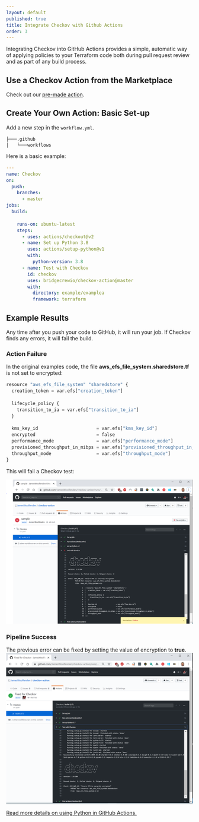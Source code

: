 ```yaml
---
layout: default
published: true
title: Integrate Checkov with Github Actions
order: 3
---
```


Integrating Checkov into GitHub Actions provides a simple, automatic way of applying policies to your Terraform code both during pull request review and as part of any build process.

## Use a Checkov Action from the Marketplace

Check out our [pre-made action](https://github.com/bridgecrewio/checkov-action).

## Create Your Own Action: Basic Set-up

Add a new step in the `workflow.yml`.

```tree
├───.github
│   └───workflows
```

Here is a basic example:

```yaml
---
name: Checkov
on:
  push:
    branches:
      - master
jobs:
  build:

    runs-on: ubuntu-latest
    steps:
      - uses: actions/checkout@v2
      - name: Set up Python 3.8
        uses: actions/setup-python@v1
        with:
          python-version: 3.8
      - name: Test with Checkov
        id: checkov
        uses: bridgecrewio/checkov-action@master
        with:
          directory: example/examplea
          framework: terraform 
```

## Example Results

Any time after you push your code to GitHub, it will run your job. If Checkov finds any errors, it will fail the build. 

### Action Failure

In the original examples code, the file **aws_efs_file_system.sharedstore.tf** is not set to encrypted:

```python
resource "aws_efs_file_system" "sharedstore" {
  creation_token = var.efs["creation_token"]

  lifecycle_policy {
    transition_to_ia = var.efs["transition_to_ia"]
  }

  kms_key_id                      = var.efs["kms_key_id"]
  encrypted                       = false
  performance_mode                = var.efs["performance_mode"]
  provisioned_throughput_in_mibps = var.efs["provisioned_throughput_in_mibps"]
  throughput_mode                 = var.efs["throughput_mode"]
}
```

This will fail a Checkov test:

![Actions Failure](actions_failure.png)

### Pipeline Success

The previous error can be fixed by setting the value of encryption to **true**.
![Actions success](actions_success.png)

[Read more details on using Python in GitHub Actions.](https://help.github.com/en/actions/language-and-framework-guides/using-python-with-github-actions)
